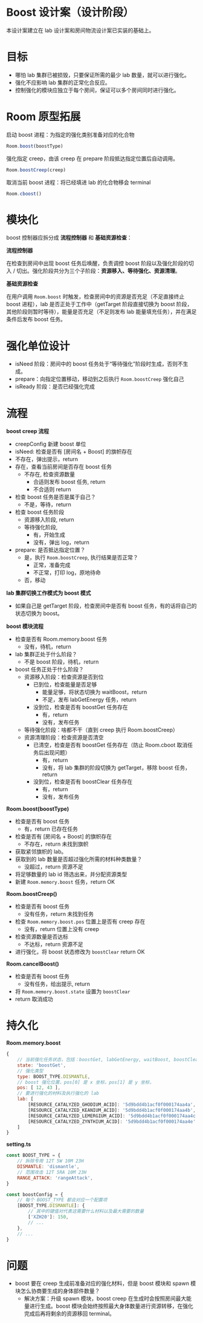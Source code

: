 # Boost 设计案（设计阶段）

本设计案建立在 lab 设计案和房间物流设计案已实装的基础上。

# 目标

- 哪怕 lab 集群已被损毁，只要保证所需的最少 lab 数量，就可以进行强化。
- 强化不应影响 lab 集群的正常化合反应。
- 控制强化的模块应独立于每个房间，保证可以多个房间同时进行强化。

# Room 原型拓展

启动 boost 进程：为指定的强化类别准备对应的化合物

```js
Room.boost(boostType)
```

强化指定 creep，由该 creep 在 prepare 阶段抵达指定位置后自动调用。

```js
Room.boostCreep(creep)
```

取消当前 boost 进程：将已经填进 lab 的化合物移会 terminal

```js
Room.cboost()
```

# 模块化

boost 控制器应拆分成 **流程控制器** 和 **基础资源检查**：

**流程控制器**

在检查到房间中出现 boost 任务后唤醒，负责调控 boost 阶段以及强化阶段的切入 / 切出。强化阶段共分为三个子阶段：**资源移入、等待强化、资源清理**。

**基础资源检查**

在用户调用 `Room.boost` 时触发，检查房间中的资源是否充足（不足直接终止 boost 进程），lab 是否正处于工作中（getTarget 阶段直接切换为 boost 阶段，其他阶段则暂时等待），能量是否充足（不足则发布 lab 能量填充任务），并在满足条件后发布 boost 任务。

# 强化单位设计

- isNeed 阶段：房间中的 boost 任务处于“等待强化”阶段时生成，否则不生成。
- prepare：向指定位置移动，移动到之后执行 `Room.boostCreep` 强化自己
- isReady 阶段：是否已经强化完成

# 流程

**boost creep 流程**

- creepConfig 新建 boost 单位
- isNeed: 检查是否有 [房间名 + Boost] 的旗帜存在
- 不存在，弹出提示，return
- 存在，查看当前房间是否存在 boost 任务
    - 不存在, 检查资源数量
        - 合适则发布 boost 任务, return
        - 不合适则 return
- 检查 boost 任务是否是属于自己？
    - 不是，等待，return
- 检查 boost 任务阶段
    - 资源移入阶段, return
    - 等待强化阶段, 
        - 有，开始生成
        - 没有，弹出 log，return
- prepare: 是否抵达指定位置？
    - 是，执行 `Room.boostCreep`, 执行结果是否正常？
        - 正常，准备完成
        - 不正常，打印 log，原地待命
    - 否，移动

**lab 集群切换工作模式为 boost 模式**

- 如果自己是 getTarget 阶段，检查房间中是否有 boost 任务，有的话将自己的状态切换为 boost。

**boost 模块流程**

- 检查是否有 Room.memory.boost 任务
    - 没有，待机，return
- lab 集群正处于什么阶段？
    - 不是 boost 阶段，待机，return
- boost 任务正处于什么阶段？
    - 资源移入阶段：检查资源是否到位
        - 已到位，检查能量是否足够
            - 能量足够，将状态切换为 waitBoost，return
            - 不足，发布 labGetEnergy 任务，return
        - 没到位，检查是否有 boostGet 任务存在
            - 有，return
            - 没有，发布任务
    - 等待强化阶段：啥都不干（直到 creep 执行 Room.boostCreep）
    - 资源清理阶段：检查资源是否清空
        - 已清空，检查是否有 boostGet 任务存在（防止 Room.cboot 取消任务后出现问题）
            - 有，return
            - 没有，将 lab 集群的阶段切换为 getTarget，移除 boost 任务，return
        - 没到位，检查是否有 boostClear 任务存在
            - 有，return
            - 没有，发布任务

**Room.boost(boostType)**

- 检查是否有 boost 任务
    - 有，return 已存在任务
- 检查是否有 [房间名 + Boost] 的旗帜存在
    - 不存在，return 未找到旗帜
- 获取紧邻旗帜的 lab。
- 获取到的 lab 数量是否超过强化所需的材料种类数量？
    - 没超过，return 资源不足
- 将足够数量的 lab id 筛选出来，并分配资源类型
- 新建 `Room.memory.boost` 任务，return OK

**Room.boostCreep()**

- 检查是否有 boost 任务
    - 没有任务，return 未找到任务
- 检查 `Room.memory.boost.pos` 位置上是否有 creep 存在
    - 没有，return 位置上没有 creep
- 检查资源数量是否达标
    - 不达标，return 资源不足
- 进行强化，将 boost 状态修改为 `boostClear` return OK

**Room.cancelBoost()**

- 检查是否有 boost 任务
    - 没有任务，给出提示, return
- 将 `Room.memory.boost.state` 设置为 `boostClear`
- return 取消成功

# 持久化

**Room.memory.boost**

```js
{
    // 当前强化任务状态，包括：boostGet, labGetEnergy, waitBoost, boostClear
    state: 'boostGet',
    // 强化类型
    type: BOOST_TYPE.DISMANTLE,
    // boost 强化位置，pos[0] 是 x 坐标，pos[1] 是 y 坐标，
    pos: [ 12, 43 ],
    // 要进行强化的材料及执行强化的 lab
    lab: [
        [RESOURCE_CATALYZED_GHODIUM_ACID]: '5d9bdd4b1acf0f000174aa4a',
        [RESOURCE_CATALYZED_KEANIUM_ACID]: '5d9bdd4b1acf0f000174aa4b',
        [RESOURCE_CATALYZED_LEMERGIUM_ACID]: '5d9bdd4b1acf0f000174aa4c',
        [RESOURCE_CATALYZED_ZYNTHIUM_ACID]: '5d9bdd4b1acf0f000174aa4e'
    ]
}
```

**setting.ts**

```js
const BOOST_TYPE = {
    // 拆除专用 12T 5W 10M 23H
    DISMANTLE: 'dismantle',
    // 范围攻击 12T 5RA 10M 23H
    RANGE_ATTACK: 'rangeAttack', 
}

const boostConfig = {
    // 每个 BOOST_TYPE 都会对应一个配置项
    [BOOST_TYPE.DISMANTLE]: {
        // 其中的键值对代表这需要什么材料以及最大需要的数量
        ['XZH20']: 150,
        // ...
    },
    // ...
}
```

# 问题

- boost 要在 creep 生成前准备对应的强化材料，但是 boost 模块和 spawn 模块怎么协商要生成的身体部件数量？
    - 解决方案：升级 spawn 模块，boost creep 在生成时会按照房间最大能量进行生成。boost 模块会始终按照最大身体数量进行资源转移，在强化完成后再将剩余的资源移回 terminal。